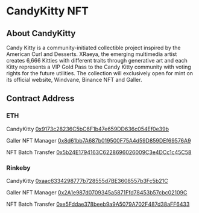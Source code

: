 # CandyKitty NFT

## About CandyKitty
Candy Kitty is a community-initiated collectible project inspired by the American Curl and Desserts. XRaeya, the emerging multimedia artist creates 6,666 Kitties with different traits through generative art and each Kitty represents a VIP Gold Pass to the Candy Kitty community with voting rights for the future utilities. The collection will exclusively open for mint on its official website, Windvane, Binance NFT and Galler.

## Contract Address

### ETH
CandyKitty [0x9173c28236C5bC6F1b47e659DD636c054Ef0e39b](https://etherscan.io/address/0x9173c28236C5bC6F1b47e659DD636c054Ef0e39b)

Galler NFT Manager [0x8d61bb7A687b019500F75A4d59D859DEf69576A9](https://etherscan.io/address/0x8d61bb7A687b019500F75A4d59D859DEf69576A9)

NFT Batch Transfer [0x5b24E1794163C6228696026009C3e4DCc1c45C58](https://etherscan.io/address/0x5b24E1794163C6228696026009C3e4DCc1c45C58)

### Rinkeby
CandyKitty [0xaac6334298777b728555d7BE3608557b3Fc5b21C](https://rinkeby.etherscan.io/address/0xaac6334298777b728555d7BE3608557b3Fc5b21C)

Galler NFT Manager [0x2A1e987d0709345a5871Ffd78453b57cbc02109C](https://rinkeby.etherscan.io/address/0x2a1e987d0709345a5871ffd78453b57cbc02109c)

NFT Batch Transfer [0xe5Fddae378beeb9a9A5079A702F487d38aFF6433](https://rinkeby.etherscan.io/address/0xe5fddae378beeb9a9a5079a702f487d38aff6433)
